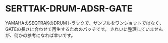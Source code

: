 # SERTTAK-DRUM-ADSR-GATE
YAMAHAのSEQTRAKのDRUMトラックで、サンプルをワンショットではなく、GATEの長さに合わせて再生するためのパッチです。
きれいに整理していませんが、何かの参考になれば幸いです。
